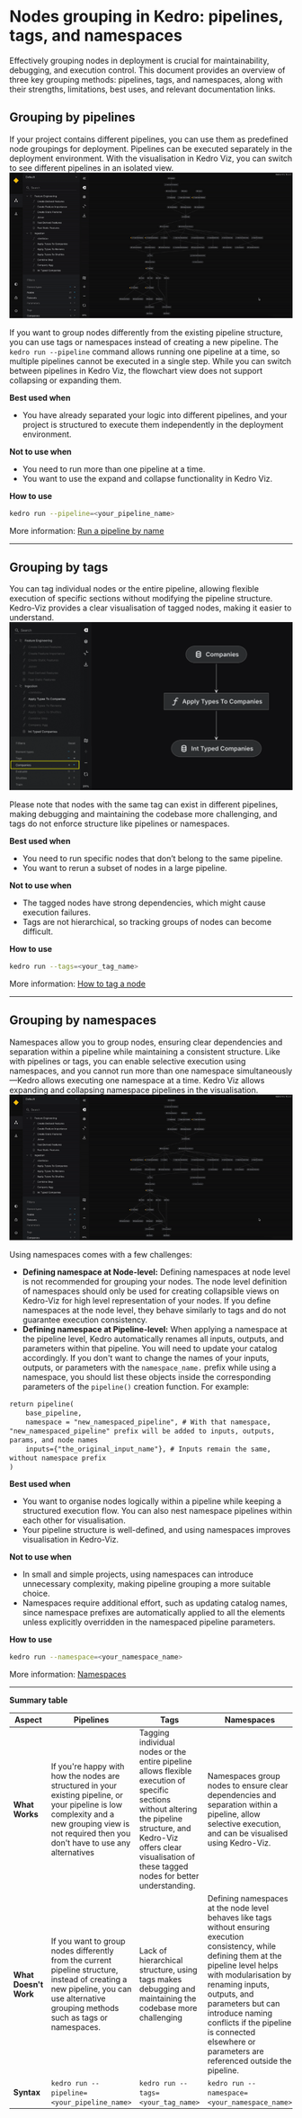 # Nodes grouping in Kedro: pipelines, tags, and namespaces

Effectively grouping nodes in deployment is crucial for maintainability, debugging, and execution control. This document provides an overview of three key grouping methods: pipelines, tags, and namespaces, along with their strengths, limitations, best uses, and relevant documentation links.

## Grouping by pipelines

If your project contains different pipelines, you can use them as predefined node groupings for deployment. Pipelines can be executed separately in the deployment environment. With the visualisation in Kedro Viz, you can switch to see different pipelines in an isolated view.
<br>
![Switching between different pipelines in Kedro Viz](../meta/images/kedro_viz_switching_pipeline.gif)

If you want to group nodes differently from the existing pipeline structure, you can use tags or namespaces instead of creating a new pipeline. The `kedro run --pipeline` command allows running one pipeline at a time, so multiple pipelines cannot be executed in a single step. While you can switch between pipelines in Kedro Viz, the flowchart view does not support collapsing or expanding them.

**Best used when**
- You have already separated your logic into different pipelines, and your project is structured to execute them independently in the deployment environment.

**Not to use when**
- You need to run more than one pipeline at a time.
- You want to use the expand and collapse functionality in Kedro Viz.

**How to use**

  ```bash
  kedro run --pipeline=<your_pipeline_name>
  ```
More information: [Run a pipeline by name](https://docs.kedro.org/en/stable/nodes_and_pipelines/run_a_pipeline.html#run-a-pipeline-by-name)

---

## Grouping by tags

You can tag individual nodes or the entire pipeline, allowing flexible execution of specific sections without modifying the pipeline structure. Kedro-Viz provides a clear visualisation of tagged nodes, making it easier to understand.
<br>
![Filters Panel in Kedro Viz](../meta/images/kedro_viz_filters_tags.png)

Please note that nodes with the same tag can exist in different pipelines, making debugging and maintaining the codebase more challenging, and tags do not enforce structure like pipelines or namespaces.

**Best used when**
- You need to run specific nodes that don’t belong to the same pipeline.
- You want to rerun a subset of nodes in a large pipeline.

**Not to use when**
- The tagged nodes have strong dependencies, which might cause execution failures.
- Tags are not hierarchical, so tracking groups of nodes can become difficult.

**How to use**

  ```bash
  kedro run --tags=<your_tag_name>
  ```
More information: [How to tag a node](https://docs.kedro.org/en/stable/nodes_and_pipelines/nodes.html#how-to-tag-a-node)

---

## Grouping by namespaces

Namespaces allow you to group nodes, ensuring clear dependencies and separation within a pipeline while maintaining a consistent structure. Like with pipelines or tags, you can enable selective execution using namespaces, and you cannot run more than one namespace simultaneously—Kedro allows executing one namespace at a time. Kedro Viz allows expanding and collapsing namespace pipelines in the visualisation.
<br>
![Switching expanding namespaced pipeline in Kedro Viz](../meta/images/kedro_viz_expanding_namespace.gif)

Using namespaces comes with a few challenges:
- **Defining namespace at Node-level:** Defining namespaces at node level is not recommended for grouping your nodes. The node level definition of namespaces should only be used for creating collapsible views on Kedro-Viz for high level representation of your nodes. If you define namespaces at the node level, they behave similarly to tags and do not guarantee execution consistency.
- **Defining namespace at Pipeline-level:** When applying a namespace at the pipeline level, Kedro automatically renames all inputs, outputs, and parameters within that pipeline. You will need to update your catalog accordingly. If you don't want to change the names of your inputs, outputs, or parameters with the `namespace_name.` prefix while using a namespace, you should list these objects inside the corresponding parameters of the `pipeline()` creation function. For example:

```
return pipeline(
    base_pipeline,
    namespace = "new_namespaced_pipeline", # With that namespace, "new_namespaced_pipeline" prefix will be added to inputs, outputs, params, and node names
    inputs={"the_original_input_name"}, # Inputs remain the same, without namespace prefix
)
```

**Best used when**
- You want to organise nodes logically within a pipeline while keeping a structured execution flow. You can also nest namespace pipelines within each other for visualisation.
- Your pipeline structure is well-defined, and using namespaces improves visualisation in Kedro-Viz.

**Not to use when**
- In small and simple projects, using namespaces can introduce unnecessary complexity, making pipeline grouping a more suitable choice.
- Namespaces require additional effort, such as updating catalog names, since namespace prefixes are automatically applied to all the elements unless explicitly overridden in the namespaced pipeline parameters.

**How to use**

  ```bash
  kedro run --namespace=<your_namespace_name>
  ```
More information: [Namespaces](https://docs.kedro.org/en/stable/nodes_and_pipelines/namespaces.html)

---

**Summary table**

| Aspect | Pipelines | Tags | Namespaces |
|--------|-----------|------|-----------|
| **What Works** | If you're happy with how the nodes are structured in your existing pipeline, or your pipeline is low complexity and a new grouping view is not required then you don't have to use any alternatives | Tagging individual nodes or the entire pipeline allows flexible execution of specific sections without altering the pipeline structure, and Kedro-Viz offers clear visualisation of these tagged nodes for better understanding. | Namespaces group nodes to ensure clear dependencies and separation within a pipeline, allow selective execution, and can be visualised using Kedro-Viz. |
| **What Doesn't Work** | If you want to group nodes differently from the current pipeline structure, instead of creating a new pipeline, you can use alternative grouping methods such as tags or namespaces. | Lack of hierarchical structure, using tags makes debugging and maintaining the codebase more challenging | Defining namespaces at the node level behaves like tags without ensuring execution consistency, while defining them at the pipeline level helps with modularisation by renaming inputs, outputs, and parameters but can introduce naming conflicts if the pipeline is connected elsewhere or parameters are referenced outside the pipeline. |
| **Syntax** | `kedro run --pipeline=<your_pipeline_name>` | `kedro run --tags=<your_tag_name>` | `kedro run --namespace=<your_namespace_name>` |
